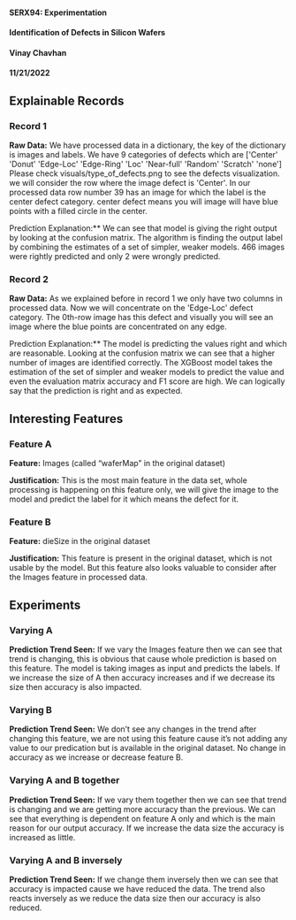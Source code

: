 #### SERX94: Experimentation
#### Identification of Defects in Silicon Wafers
#### Vinay Chavhan
#### 11/21/2022
## Explainable Records
### Record 1
**Raw Data:**  We have processed data in a dictionary, the key of the dictionary is images and labels. We have 9 categories of defects which are ['Center' 'Donut' 'Edge-Loc' 'Edge-Ring' 'Loc' 'Near-full' 'Random' 'Scratch' 'none'] Please check visuals/type_of_defects.png to see the defects visualization. we will consider the row where the image defect is 'Center'. In our processed data row number 39 has an image for which the label is the center defect category. center defect means you will image will have blue points with a filled circle in the center.

Prediction Explanation:** We can see that model is giving the right output by looking at the confusion matrix. The algorithm is finding the output label by combining the estimates of a set of simpler, weaker models. 466 images were rightly predicted and only 2 were wrongly predicted.

### Record 2
**Raw Data:** As we explained before in record 1 we only have two columns in processed data. Now we will concentrate on the 'Edge-Loc' defect category.  The 0th-row image has this defect and visually you will see an image where the blue points are concentrated on any edge.

Prediction Explanation:** The model is predicting the values right and which are reasonable. Looking at the confusion matrix we can see that a higher number of images are identified correctly. The XGBoost model takes the estimation of the set of simpler and weaker models to predict the value and even the evaluation matrix accuracy and F1 score are high. We can logically say that the prediction is right and as expected.

## Interesting Features
### Feature A
**Feature:** Images (called “waferMap” in the original dataset)

**Justification:** This is the most main feature in the data set, whole processing is happening on this feature only, we will give the image to the model and predict the label for it which means the defect for it.

### Feature B
**Feature:** dieSize in the original dataset

**Justification:** This feature is present in the original dataset, which is not usable by the model. But this feature also looks valuable to consider after the Images feature in processed data.

## Experiments
### Varying A
**Prediction Trend Seen:** If we vary the Images feature then we can see that trend is changing, this is obvious that cause whole prediction is based on this feature. The model is taking images as input and predicts the labels. If we increase the size of A then accuracy increases and if we decrease its size then accuracy is also impacted.

### Varying B
**Prediction Trend Seen:** We don’t see any changes in the trend after changing this feature, we are not using this feature cause it’s not adding any value to our predication but is available in the original dataset.
No change in accuracy as we increase or decrease feature B.


### Varying A and B together
**Prediction Trend Seen:** If we vary them together then we can see that trend is changing and we are getting more accuracy than the previous. We can see that everything is dependent on feature A only and which is the main reason for our output accuracy. If we increase the data size the accuracy is increased as little.


### Varying A and B inversely
**Prediction Trend Seen:** If we change them inversely then we can see that accuracy is impacted cause we have reduced the data. The trend also reacts inversely as we reduce the data size then our accuracy is also reduced.